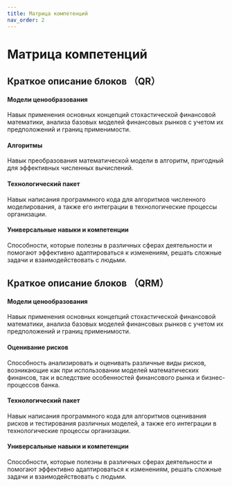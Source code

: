 ```yaml
---
title: Матрица компетенций
nav_order: 2
---
```


# Матрица компетенций

## Краткое описание блоков （QR）

#### Модели ценообразования

Навык применения основных концепций стохастической финансовой математики, анализа базовых моделей финансовых рынков с учетом их предположений и границ применимости.

#### Алгоритмы

Навык преобразования математической модели в алгоритм, пригодный для эффективных численных вычислений.

#### Технологический пакет 

Навык написания программного кода для алгоритмов численного моделирования, а также его интеграции в технологические процессы организации.

#### Универсальные навыки и компетенции

Способности, которые полезны в различных сферах деятельности и помогают эффективно адаптироваться к изменениям, решать сложные задачи и взаимодействовать с людьми.

## Краткое описание блоков （QRM）

#### Модели ценообразования

Навык применения основных концепций стохастической финансовой математики, анализа базовых моделей финансовых рынков с учетом их предположений и границ применимости.

#### Оценивание рисков

Способность анализировать и оценивать различные виды рисков, возникающие как при использовании моделей математических финансов, так и вследствие особенностей финансового рынка и бизнес-процессов банка.

#### Технологический пакет 

Навык написания программного кода для алгоритмов оценивания рисков и тестирования различных моделей, а также его интеграции в технологические процессы организации.

#### Универсальные навыки и компетенции

Способности, которые полезны в различных сферах деятельности и помогают эффективно адаптироваться к изменениям, решать сложные задачи и взаимодействовать с людьми.